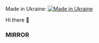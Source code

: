 Made in Ukraine:
[![Made in Ukraine](https://img.shields.io/badge/made_in-Ukraine-ffd700.svg?labelColor=0057b7)](https://stand-with-ukraine.pp.ua)


Hi there 👋
### MIRROR
